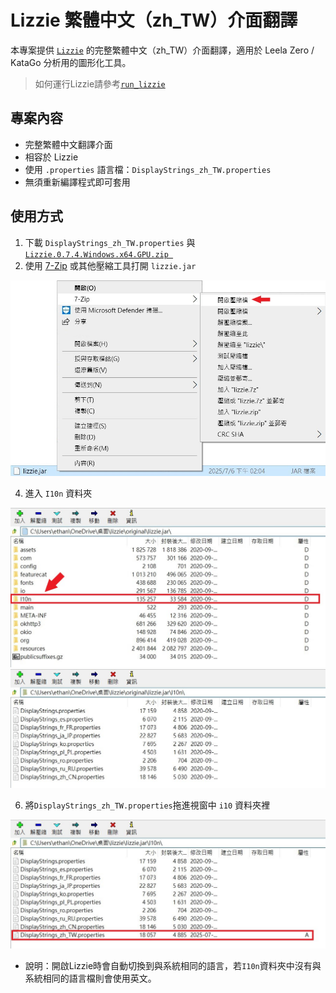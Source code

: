 # Lizzie 繁體中文（zh_TW）介面翻譯

本專案提供 [`Lizzie`](https://github.com/featurecat/lizzie) 的完整繁體中文（zh_TW）介面翻譯，適用於 Leela Zero / KataGo 分析用的圖形化工具。

> 如何運行Lizzie請參考[`run_lizzie`](https://github.com/EthanPan-code/run_lizzie)
## 專案內容

-  完整繁體中文翻譯介面
-  相容於 Lizzie 
-  使用 `.properties` 語言檔：`DisplayStrings_zh_TW.properties`
-  無須重新編譯程式即可套用

## 使用方式

1. 下載 `DisplayStrings_zh_TW.properties` 與 [`Lizzie.0.7.4.Windows.x64.GPU.zip
`](https://github.com/featurecat/lizzie/releases/download/0.7.4/Lizzie.0.7.4.Windows.x64.GPU.zip)
2. 使用 [7-Zip](https://www.7-zip.org/) 或其他壓縮工具打開 `lizzie.jar`
   
![7-Zip](pictures/7-Zip.jpg)

4. 進入 `I10n` 資料夾
   
![jar](pictures/jar.jpg)
![jar](pictures/I10n_before.jpg)

6. 將`DisplayStrings_zh_TW.properties`拖進視窗中 `i10` 資料夾裡
   
![jar](pictures/I10n_after.jpg)

- 說明：開啟Lizzie時會自動切換到與系統相同的語言，若`I10n`資料夾中沒有與系統相同的語言檔則會使用英文。
